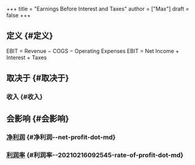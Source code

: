 +++
title = "Earnings Before Interest and Taxes"
author = ["Max"]
draft = false
+++

## 定义 {#定义}

EBIT = Revenue − COGS − Operating Expenses
EBIT = Net Income + Interest + Taxes


## 取决于 {#取决于}


### 收入 {#收入}


## 会影响 {#会影响}


### [净利润](net-profit.md) {#净利润--net-profit-dot-md}


### [利润率](20210216092545-rate_of_profit.md) {#利润率--20210216092545-rate-of-profit-dot-md}
